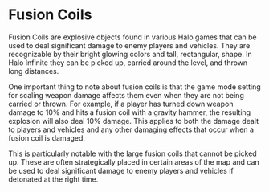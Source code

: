 # Fusion Coils

Fusion Coils are explosive objects found in various Halo games that can be used to deal significant damage to enemy players and vehicles. They are recognizable by their bright glowing colors and tall, rectangular, shape. In Halo Infinite they can be picked up, carried around the level, and thrown long distances.

One important thing to note about fusion coils is that the game mode setting for scaling weapon damage affects them even when they are not being carried or thrown. For example, if a player has turned down weapon damage to 10% and hits a fusion coil with a gravity hammer, the resulting explosion will also deal 10% damage. This applies to both the damage dealt to players and vehicles and any other damaging effects that occur when a fusion coil is damaged.

This is particularly notable with the large fusion coils that cannot be picked up. These are often strategically placed in certain areas of the map and can be used to deal significant damage to enemy players and vehicles if detonated at the right time.

